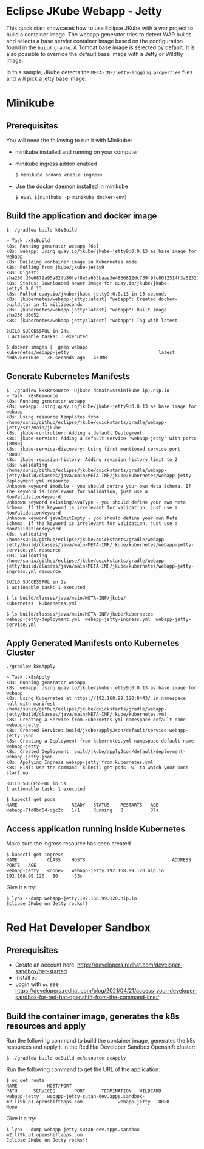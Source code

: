 # Eclipse JKube Webapp - Jetty
This quick start showcases how to use Eclipse JKube with a war project to build a container image. 
The webapp generator tries to detect WAR builds and selects a base servlet container image based on the configuration found in the `build.gradle`. A Tomcat base image is selected by default.
It is also possible to override the default base image with a Jetty or Wildfly image.

In this sample, JKube detects the `META-INF/jetty-logging.properties` files and will pick a jetty base image.


# Minikube

## Prerequisites
You will need the following to run it with Minikube:
- minikube installed and running on your computer
- minikube ingress addon enabled

      $ minikube addons enable ingress

- Use the docker daemon installed in minikube

      $ eval $(minikube -p minikube docker-env)

## Build the application and docker image
```
$ ./gradlew build k8sBuild

> Task :k8sBuild
k8s: Running generator webapp [6s]
k8s: webapp: Using quay.io/jkube/jkube-jetty9:0.0.13 as base image for webapp
k8s: Building container image in Kubernetes mode
k8s: Pulling from jkube/jkube-jetty9
k8s: Digest: sha256:d0e6872a95a82fb80fef8e5a653baae3e4866812dc739f9fc8012514f3a52327
k8s: Status: Downloaded newer image for quay.io/jkube/jkube-jetty9:0.0.13
k8s: Pulled quay.io/jkube/jkube-jetty9:0.0.13 in 15 seconds 
k8s: [kubernetes/webapp-jetty:latest] "webapp": Created docker-build.tar in 41 milliseconds
k8s: [kubernetes/webapp-jetty:latest] "webapp": Built image sha256:d0d52
k8s: [kubernetes/webapp-jetty:latest] "webapp": Tag with latest

BUILD SUCCESSFUL in 24s
3 actionable tasks: 3 executed

$ docker images |  grep webapp
kubernetes/webapp-jetty                                 latest     d0d528ec103e   38 seconds ago   431MB

```

## Generate Kubernetes Manifests
```
$ ./gradlew k8sResource -Djkube.domain=$(minikube ip).nip.io
> Task :k8sResource
k8s: Running generator webapp
k8s: webapp: Using quay.io/jkube/jkube-jetty9:0.0.13 as base image for webapp
k8s: Using resource templates from /home/sunix/github/eclipse/jkube/quickstarts/gradle/webapp-jetty/src/main/jkube
k8s: jkube-controller: Adding a default Deployment
k8s: jkube-service: Adding a default service 'webapp-jetty' with ports [8080]
k8s: jkube-service-discovery: Using first mentioned service port '8080' 
k8s: jkube-revision-history: Adding revision history limit to 2
k8s: validating /home/sunix/github/eclipse/jkube/quickstarts/gradle/webapp-jetty/build/classes/java/main/META-INF/jkube/kubernetes/webapp-jetty-deployment.yml resource
Unknown keyword $module - you should define your own Meta Schema. If the keyword is irrelevant for validation, just use a NonValidationKeyword
Unknown keyword existingJavaType - you should define your own Meta Schema. If the keyword is irrelevant for validation, just use a NonValidationKeyword
Unknown keyword javaOmitEmpty - you should define your own Meta Schema. If the keyword is irrelevant for validation, just use a NonValidationKeyword
k8s: validating /home/sunix/github/eclipse/jkube/quickstarts/gradle/webapp-jetty/build/classes/java/main/META-INF/jkube/kubernetes/webapp-jetty-service.yml resource
k8s: validating /home/sunix/github/eclipse/jkube/quickstarts/gradle/webapp-jetty/build/classes/java/main/META-INF/jkube/kubernetes/webapp-jetty-ingress.yml resource

BUILD SUCCESSFUL in 2s
1 actionable task: 1 executed

$ ls build/classes/java/main/META-INF/jkube/
kubernetes  kubernetes.yml

$ ls build/classes/java/main/META-INF/jkube/kubernetes
webapp-jetty-deployment.yml  webapp-jetty-ingress.yml  webapp-jetty-service.yml
```

## Apply Generated Manifests onto Kubernetes Cluster
```
./gradlew k8sApply

> Task :k8sApply
k8s: Running generator webapp
k8s: webapp: Using quay.io/jkube/jkube-jetty9:0.0.13 as base image for webapp
k8s: Using Kubernetes at https://192.168.99.120:8443/ in namespace null with manifest /home/sunix/github/eclipse/jkube/quickstarts/gradle/webapp-jetty/build/classes/java/main/META-INF/jkube/kubernetes.yml 
k8s: Creating a Service from kubernetes.yml namespace default name webapp-jetty
k8s: Created Service: build/jkube/applyJson/default/service-webapp-jetty.json
k8s: Creating a Deployment from kubernetes.yml namespace default name webapp-jetty
k8s: Created Deployment: build/jkube/applyJson/default/deployment-webapp-jetty.json
k8s: Applying Ingress webapp-jetty from kubernetes.yml
k8s: HINT: Use the command `kubectl get pods -w` to watch your pods start up

BUILD SUCCESSFUL in 5s
1 actionable task: 1 executed

$ kubectl get pods
NAME                    READY   STATUS    RESTARTS   AGE
webapp-7fd8bd64-qjc2c   1/1     Running   0          37s

```

## Access application running inside Kubernetes

Make sure the ingress resource has been created
```
$ kubectl get ingress
NAME           CLASS    HOSTS                                ADDRESS          PORTS   AGE
webapp-jetty   <none>   webapp-jetty.192.168.99.120.nip.io   192.168.99.120   80      53s
```

Give it a try:
```
$ lynx --dump webapp-jetty.192.168.99.120.nip.io
Eclipse JKube on Jetty rocks!!
```

# Red Hat Developer Sandbox

## Prerequisites
- Create an account here: https://developers.redhat.com/developer-sandbox/get-started
- Install `oc`
- Login with `oc` see https://developers.redhat.com/blog/2021/04/21/access-your-developer-sandbox-for-red-hat-openshift-from-the-command-line#

## Build the container image, generates the k8s resources and apply
Run the following command to build the container image, generates the k8s resources and apply it in the Red Hat Developer Sandbox Openshift cluster:

```
$ ./gradlew build ocBuild ocResource ocApply
```

Run the following command to get the URL of the application:
```
$ oc get route
NAME           HOST/PORT                                                          PATH      SERVICES       PORT      TERMINATION   WILDCARD
webapp-jetty   webapp-jetty-sutan-dev.apps.sandbox-m2.ll9k.p1.openshiftapps.com             webapp-jetty   8080                    None
```

Give it a try:
```
$ lynx --dump webapp-jetty-sutan-dev.apps.sandbox-m2.ll9k.p1.openshiftapps.com
Eclipse JKube on Jetty rocks!!
```
